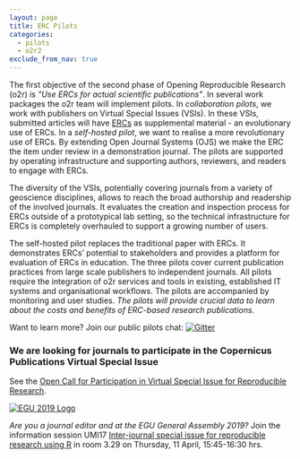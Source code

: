 ```yaml
---
layout: page
title: ERC Pilots
categories:
  - pilots
  - o2r2
exclude_from_nav: true
---
```


The first objective of the second phase of Opening Reproducible Research (o2r) is _"Use ERCs for actual scientific publications"_.
In several work packages the o2r team will implement pilots.
In _collaboration pilots_, we work with publishers on Virtual Special Issues (VSIs).
In these VSIs, submitted articles will have [ERCs](/results) as supplemental material - an evolutionary use of ERCs.
In a _self-hosted pilot_, we want to realise a more revolutionary use of ERCs.
By extending Open Journal Systems (OJS) we make the ERC the item under review in a demonstration journal.
The pilots are supported by operating infrastructure and supporting authors, reviewers, and readers to engage with ERCs.

The diversity of the VSIs, potentially covering journals from a variety of geoscience disciplines, allows to reach the broad authorship and readership of the involved journals.
It evaluates the creation and inspection process for ERCs outside of a prototypical lab setting, so the technical infrastructure for ERCs is completely overhauled to support a growing number of users.

The self-hosted pilot replaces the traditional paper with ERCs.
It demonstrates ERCs’ potential to stakeholders and provides a platform for evaluation of ERCs in education.
The three pilots cover current publication practices from large scale publishers to independent journals.
All pilots require the integration of o2r services and tools in existing, established IT systems and organisational workflows.
The pilots are accompanied by monitoring and user studies.
_The pilots will provide crucial data to learn about the costs and benefits of ERC-based research publications._

Want to learn more? Join our public pilots chat: [![Gitter](https://badges.gitter.im/o2r-project/pilots.svg)](https://gitter.im/o2r-project/pilots?utm_source=badge&utm_medium=badge)

### We are looking for journals to participate in the Copernicus Publications Virtual Special Issue

See the [Open Call for Participation in Virtual Special Issue for Reproducible Research](/public/download/o2r-vsi_editors-wanted_EGU2019.pdf).

[![EGU 2019 Logo](https://contentmanager.copernicus.org/237990/600/ssl)](https://meetingorganizer.copernicus.org/EGU2019/session/34565)

_Are you a journal editor and at the EGU General Assembly 2019?_
Join the information session UMI17 [Inter-journal special issue for reproducible research using R](https://meetingorganizer.copernicus.org/EGU2019/session/34565) in room 3.29 on Thursday, 11 April, 15:45-16:30 hrs.
